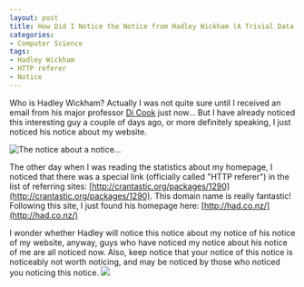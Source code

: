 ```yaml
---
layout: post
title: How Did I Notice the Notice from Hadley Wickham (A Trivial Data Mining Case)
categories:
- Computer Science
tags:
- Hadley Wickham
- HTTP referer
- Notice
---
```


Who is Hadley Wickham? Actually I was not quite sure until I received an email from his major professor [Di Cook](http://www.public.iastate.edu/~dicook) just now... But I have already noticed this interesting guy a couple of days ago, or more definitely speaking, I just noticed his notice about my website.

![The notice about a notice...](http://yihui.name/en/wp-content/uploads/1209383475_0.jpg)

The other day when I was reading the statistics about my homepage, I noticed that there was a special link (officially called "HTTP referer") in the list of referring sites: [http://crantastic.org/packages/1290](http://crantastic.org/packages/1290). This domain name is really fantastic! Following this site, I just found his homepage here: [http://had.co.nz/](http://had.co.nz/)

I wonder whether Hadley will notice this notice about my notice of his notice of my website, anyway, guys who have noticed my notice about his notice of me are all noticed now. Also, keep notice that your notice of this notice is noticeably not worth noticing, and may be noticed by those who noticed you noticing this notice. ![](http://yihui.name/en/wp-content/uploads/bo/emot/stupid.gif)
